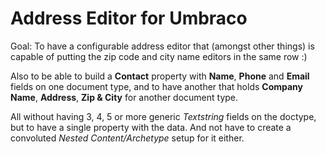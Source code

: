 # Address Editor for Umbraco

Goal: To have a configurable address editor that (amongst other things) is
capable of putting the zip code and city name editors in the same row :)

Also to be able to build a **Contact** property with **Name**, **Phone** and
**Email** fields on one document type, and to have another that holds
**Company Name**, **Address**, **Zip & City** for another document type.

All without having 3, 4, 5 or more generic *Textstring* fields on the doctype,
but to have a single property with the data. And not have to create a
convoluted *Nested Content/Archetype* setup for it either.


